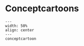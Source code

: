 # Conceptcartoons

```{figure} demos/demo23/demo23_figure3.jpg
---
width: 50%
align: center
---
conceptcartoon
```